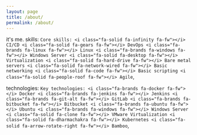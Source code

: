 ```yaml
---
layout: page
title: /about/
permalink: /about/
---
```


it's me.
  skills: `Core skills:
  <i class="fa-solid fa-infinity fa-fw"></i> CI/CD
  <i class="fa-solid fa-gears fa-fw"></i> DevOps
  <i class="fa-brands fa-linux fa-fw"></i> Linux
  <i class="fa-brands fa-windows fa-fw"></i> Windows Server
  <i class="fa-solid fa-desktop fa-fw"></i> Virtualization
  <i class="fa-solid fa-hard-drive fa-fw"></i> Bare metal servers
  <i class="fa-solid fa-network-wired fa-fw"></i> Basic networking
  <i class="fa-solid fa-code fa-fw"></i> Basic scripting
  <i class="fa-solid fa-people-roof fa-fw"></i> Agile`,

  technologies: `Key technologies:
  <i class="fa-brands fa-docker fa-fw"></i> Docker
  <i class="fa-brands fa-jenkins fa-fw"></i> Jenkins
  <i class="fa-brands fa-git-alt fa-fw"></i> GitLab
  <i class="fa-brands fa-bitbucket fa-fw"></i> Bitbucket
  <i class="fa-brands fa-ubuntu fa-fw"></i> Ubuntu
  <i class="fa-brands fa-windows fa-fw"></i> Windows Server
  <i class="fa-solid fa-clone fa-fw"></i> VMware Virtualization
  <i class="fa-solid fa-dharmachakra fa-fw"></i> Kubernetes
  <i class="fa-solid fa-arrow-rotate-right fa-fw"></i> Bamboo`,
